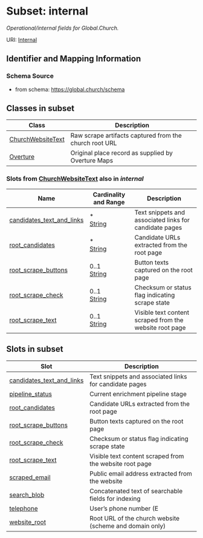 # Subset: internal 


_Operational/internal fields for Global.Church._



URI: [Internal](Internal.md)




## Identifier and Mapping Information







### Schema Source


* from schema: https://global.church/schema













        

        







        



















        





        

        

        

        


        

        







        





        








## Classes in subset

| Class | Description |
| --- | --- |
| [ChurchWebsiteText](ChurchWebsiteText.md) | Raw scrape artifacts captured from the church root URL |
| [Overture](Overture.md) | Original place record as supplied by Overture Maps |


### Slots from [ChurchWebsiteText](ChurchWebsiteText.md) also in _internal_

| Name | Cardinality and Range | Description |
| ---  | ---  | --- |
| [candidates_text_and_links](candidates_text_and_links.md) | * <br/> [String](String.md) | Text snippets and associated links for candidate pages  |
| [root_candidates](root_candidates.md) | * <br/> [String](String.md) | Candidate URLs extracted from the root page  |
| [root_scrape_buttons](root_scrape_buttons.md) | 0..1 <br/> [String](String.md) | Button texts captured on the root page  |
| [root_scrape_check](root_scrape_check.md) | 0..1 <br/> [String](String.md) | Checksum or status flag indicating scrape state  |
| [root_scrape_text](root_scrape_text.md) | 0..1 <br/> [String](String.md) | Visible text content scraped from the website root page  |






## Slots in subset

| Slot | Description |
| --- | --- |
| [candidates_text_and_links](candidates_text_and_links.md) | Text snippets and associated links for candidate pages |
| [pipeline_status](pipeline_status.md) | Current enrichment pipeline stage |
| [root_candidates](root_candidates.md) | Candidate URLs extracted from the root page |
| [root_scrape_buttons](root_scrape_buttons.md) | Button texts captured on the root page |
| [root_scrape_check](root_scrape_check.md) | Checksum or status flag indicating scrape state |
| [root_scrape_text](root_scrape_text.md) | Visible text content scraped from the website root page |
| [scraped_email](scraped_email.md) | Public email address extracted from the website |
| [search_blob](search_blob.md) | Concatenated text of searchable fields for indexing |
| [telephone](telephone.md) | User’s phone number (E |
| [website_root](website_root.md) | Root URL of the church website (scheme and domain only) |



